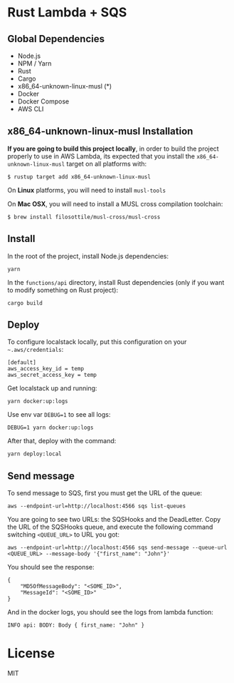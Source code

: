 # Rust Lambda + SQS

## Global Dependencies

- Node.js
- NPM / Yarn
- Rust
- Cargo
- x86_64-unknown-linux-musl (*)
- Docker
- Docker Compose
- AWS CLI

## x86_64-unknown-linux-musl Installation

**If you are going to build this project locally**, in order to build the project 
properly to use in AWS Lambda, its expected that you install the 
`x86_64-unknown-linux-musl` target on all platforms with:

```
$ rustup target add x86_64-unknown-linux-musl
```

On **Linux** platforms, you will need to install `musl-tools`

On **Mac OSX**, you will need to install a MUSL cross compilation toolchain:

```
$ brew install filosottile/musl-cross/musl-cross
```

## Install

In the root of the project, install Node.js dependencies:

```
yarn
```

In the `functions/api` directory, install Rust dependencies (only if you want to modify something on Rust project):

```
cargo build
```

## Deploy

To configure localstack locally, put this configuration on your `~.aws/credentials`:

```
[default]
aws_access_key_id = temp
aws_secret_access_key = temp
```

Get localstack up and running:

```
yarn docker:up:logs
```

Use env var `DEBUG=1` to see all logs:

```
DEBUG=1 yarn docker:up:logs
```

After that, deploy with the command:

```
yarn deploy:local
```

## Send message

To send message to SQS, first you must get the URL of the queue:

```
aws --endpoint-url=http://localhost:4566 sqs list-queues
```

You are going to see two URLs: the SQSHooks and the DeadLetter.
Copy the URL of the SQSHooks queue, and execute the following command switching
`<QUEUE_URL>` to URL you got: 

```
aws --endpoint-url=http://localhost:4566 sqs send-message --queue-url <QUEUE_URL> --message-body '{"first_name": "John"}'
```

You should see the response:

```
{
    "MD5OfMessageBody": "<SOME_ID>",
    "MessageId": "<SOME_ID>"
}
```

And in the docker logs, you should see the logs from lambda function:

```
INFO api: BODY: Body { first_name: "John" }
```

# License

MIT
